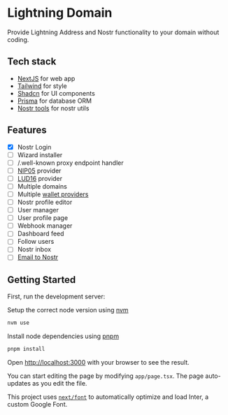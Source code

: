 # Lightning Domain

Provide Lightning Address and Nostr functionality to your domain without coding.

## Tech stack

- [NextJS](https://nextjs.org/) for web app
- [Tailwind](https://tailwindcss.com/) for style
- [Shadcn](https://ui.shadcn.com/) for UI components
- [Prisma](https://www.prisma.io/) for database ORM
- [Nostr tools](https://github.com/nbd-wtf/nostr-tools) for nostr utils

## Features

- [x] Nostr Login
- [ ] Wizard installer
- [ ] /.well-known proxy endpoint handler
- [ ] [NIP05](https://github.com/nostr-protocol/nips/blob/master/05.md) provider
- [ ] [LUD16](https://github.com/lnurl/luds/blob/luds/06.md) provider
- [ ] Multiple domains
- [ ] Multiple [wallet providers](./docs/WALLET_PROVIDERS.md)
- [ ] Nostr profile editor
- [ ] User manager
- [ ] User profile page
- [ ] Webhook manager
- [ ] Dashboard feed
- [ ] Follow users
- [ ] Nostr inbox
- [ ] [Email to Nostr](./docs/MAIL_NOSTR.md)

## Getting Started

First, run the development server:

Setup the correct node version using [nvm](https://github.com/nvm-sh/nvm)

```bash
nvm use
```

Install node dependencies using [pnpm](https://pnpm.io/)

```bash
pnpm install
```

Open [http://localhost:3000](http://localhost:3000) with your browser to see the result.

You can start editing the page by modifying `app/page.tsx`. The page auto-updates as you edit the file.

This project uses [`next/font`](https://nextjs.org/docs/basic-features/font-optimization) to automatically optimize and load Inter, a custom Google Font.

